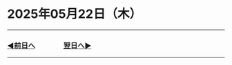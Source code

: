 # 2025年05月22日（木）

---

### [◀️前日へ](./2025/05/2025-05-21.md)&emsp;&emsp;&emsp;&emsp;[翌日へ▶️](https://github.com/yuasys/chatty-journal/blob/main/2025/05/2025-05-23.md)

---
